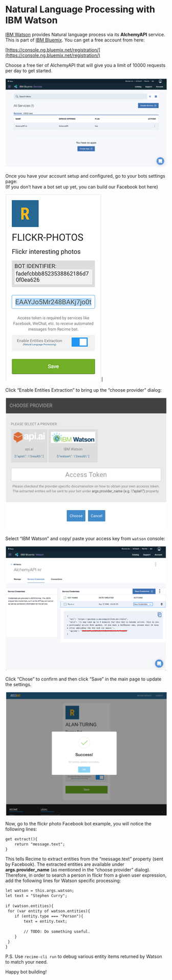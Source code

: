 # Natural Language Processing with IBM Watson

[IBM Watson](https://www.ibm.com/watson/) provides Natural language process via its **AlchemyAPI** service. This is part of [IBM Bluemix](http://www.ibm.com/watson/alchemy-api.html). You can get a free account from here:

[https://console.ng.bluemix.net/registration/](https://console.ng.bluemix.net/registration/)

Choose a free tier of AlchemyAPI that will give you  a limit of 10000 requests per day to get started.

![](/assets/watson.png)

Once you have your account setup and configured, go to your bots settings page:  
\(If you don’t have a bot set up yet, you can build our Facebook bot here\)

![](/assets/nlp-bot-detail.png)

Click “Enable Entities Extraction” to bring up the “choose provider” dialog:

![](/assets/nlp-choose-dialog.png)

Select “IBM Watson” and copy/ paste your access key from `watson` console:

![](/assets/watson-console.png)

Click “Chose” to confirm and then click “Save” in the main page to update the settings.

![](/assets/nlp-success.png)

Now, go to the flickr photo Facebook bot example, you will notice the following lines:

```
get extract(){     
    return "message.text";  
}

```

This tells Recime to extract entities from the “message.text” property (sent by Facebook). The extracted entities are available under **args.provider_name** (as mentioned in the “choose provider” dialog).  Therefore, in order to search a person in flickr from a given user expression,  add the following lines for Watson specific processing:

```
let watson = this.args.watson;
let text = "Stephen Curry";

if (watson.entities){
 for (var entity of watson.entities){
    if (entity.type === "Person"){
        text = entity.text;

        // TODO: Do something useful.
    }
 }
}

```

P.S. Use `recime-cli run` to debug various entity items returned by Watson to match your need.

Happy bot building!
